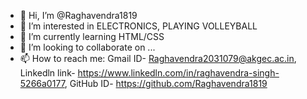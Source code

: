 - 👋 Hi, I’m @Raghavendra1819
- 👀 I’m interested in ELECTRONICS, PLAYING VOLLEYBALL
- 🌱 I’m currently learning HTML/CSS
- 💞️ I’m looking to collaborate on ...
- 📫 How to reach me: Gmail ID- Raghavendra2031079@akgec.ac.in, Linkedln link- https://www.linkedln.com/in/raghavendra-singh-5266a0177, GitHub ID- https://github.com/Raghavendra1819

<!---
Raghavendra1819/Raghavendra1819 is a ✨ special ✨ repository because its `README.md` (this file) appears on your GitHub profile.
You can click the Preview link to take a look at your changes.
--->
